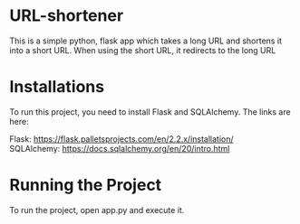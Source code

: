 <h1>URL-shortener</h1>
<p>This is a simple python, flask app which takes a long URL and shortens it into a short URL. When using the short URL, it redirects to the long URL</p>

<h1>Installations</h1>
<p>To run this project, you need to install Flask and SQLAlchemy. The links are here:

Flask: https://flask.palletsprojects.com/en/2.2.x/installation/<br>
SQLAlchemy: https://docs.sqlalchemy.org/en/20/intro.html</p>

<h1>Running the Project</h1>
<p>To run the project, open app.py and execute it.</p>
